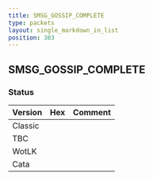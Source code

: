```yaml
---
title: SMSG_GOSSIP_COMPLETE
type: packets
layout: single_markdown_in_list
position: 383
---
```


## SMSG_GOSSIP_COMPLETE

### Status

Version | Hex | Comment
---------- | ---------- | ---------- 
Classic |  |  
TBC |  |  
WotLK |  |  
Cata |  |  

